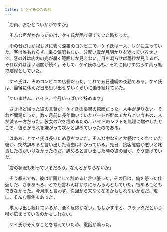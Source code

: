 ```yaml
---
title: 1 ケイ氏のため息
---
```


「店員、おひとついかがですか」

　そんな声がかかったのは、ケイ氏が困り果てていた時だった。

　雨の音だけが寂しげに響く深夜のコンビニで、ケイ氏は一人、レジに立っていた。客は誰もおらず、来る気配もない。分厚い雲が月明かりを遮っているせいで、窓の外は店内の光が届く範囲しか見えない。目を凝らせば雨粒が見えるが、それ以外は深い暗闇が続く。そして、ケイ氏の心も、それに負けず劣らず真っ黒で陰惨としていた。

　ケイ氏は、そのコンビニの店長だった。これで五日連続の夜勤である。ケイ氏は、最後に休んだ日を思い出せないくらいに働き続けていた。

「すいません、バイト、今月いっぱいで辞めます」

　さきほど帰った彼の言葉が、ケイ氏の憂鬱の原因だった。人手が足りない。それが問題だった。数ヶ月前に長年働いていたパートが辞めてからというもの、人が減る一方だった。彼女の穴を埋めるため、バイトのシフトを無理に増やしたところ、彼らがそれを嫌がって次々と辞めていったのである。

　はああ、とケイ氏は長いため息をついた。そんな中なんとか続けてくれていた彼が、突然辞めると言い出した理由はわかっている。先日、接客態度が悪いと叱責したのがいけなかったのだ。辞めると言い出した時の彼の目が、そう告げていた。

「店の状況も知っているだろう。なんとかならないか」

　そう頼んでも、彼は断固として辞めると言い張った。その目は、俺を怒った仕返しだ、ざまあみろ、とでも言わんばかりにらんらんとしていた。咎めることもできなかった。今月末と言わず、次回から来なくなるかもしれないからだ。現に、そんな事例もあった。

　求人は出し続けているが、全く反応がない。もしかすると、ブラックだという噂が広まっているのかもしれない。

　ケイ氏がそんなことを考えていた時、電話が鳴った。
